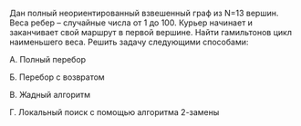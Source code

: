 Дан полный неориентированный взвешенный граф из N=13 вершин. Веса ребер – случайные числа от 1 до 100. Курьер начинает и заканчивает свой маршрут в первой вершине. Найти гамильтонов цикл наименьшего веса. Решить задачу следующими способами:

А. Полный перебор

Б. Перебор с возвратом

В. Жадный алгоритм

Г. Локальный поиск с помощью алгоритма 2-замены
